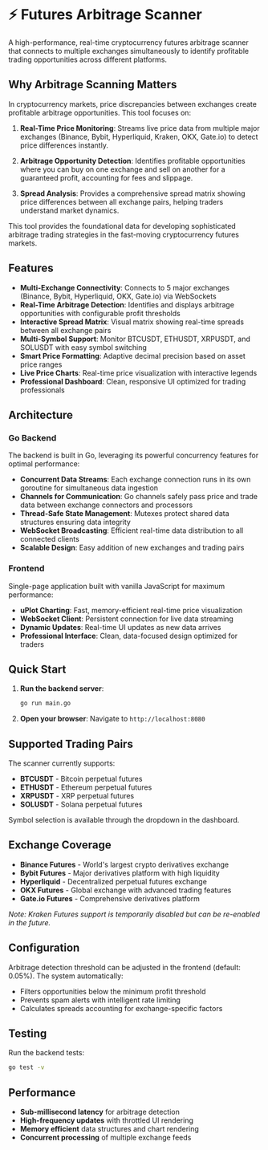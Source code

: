 # ⚡ Futures Arbitrage Scanner

A high-performance, real-time cryptocurrency futures arbitrage scanner that connects to multiple exchanges simultaneously to identify profitable trading opportunities across different platforms.

## Why Arbitrage Scanning Matters

In cryptocurrency markets, price discrepancies between exchanges create profitable arbitrage opportunities. This tool focuses on:

1. **Real-Time Price Monitoring**: Streams live price data from multiple major exchanges (Binance, Bybit, Hyperliquid, Kraken, OKX, Gate.io) to detect price differences instantly.

2. **Arbitrage Opportunity Detection**: Identifies profitable opportunities where you can buy on one exchange and sell on another for a guaranteed profit, accounting for fees and slippage.

3. **Spread Analysis**: Provides a comprehensive spread matrix showing price differences between all exchange pairs, helping traders understand market dynamics.

This tool provides the foundational data for developing sophisticated arbitrage trading strategies in the fast-moving cryptocurrency futures markets.

## Features

- **Multi-Exchange Connectivity**: Connects to 5 major exchanges (Binance, Bybit, Hyperliquid, OKX, Gate.io) via WebSockets
- **Real-Time Arbitrage Detection**: Identifies and displays arbitrage opportunities with configurable profit thresholds
- **Interactive Spread Matrix**: Visual matrix showing real-time spreads between all exchange pairs
- **Multi-Symbol Support**: Monitor BTCUSDT, ETHUSDT, XRPUSDT, and SOLUSDT with easy symbol switching
- **Smart Price Formatting**: Adaptive decimal precision based on asset price ranges
- **Live Price Charts**: Real-time price visualization with interactive legends
- **Professional Dashboard**: Clean, responsive UI optimized for trading professionals

## Architecture

### Go Backend

The backend is built in Go, leveraging its powerful concurrency features for optimal performance:

- **Concurrent Data Streams**: Each exchange connection runs in its own goroutine for simultaneous data ingestion
- **Channels for Communication**: Go channels safely pass price and trade data between exchange connectors and processors
- **Thread-Safe State Management**: Mutexes protect shared data structures ensuring data integrity
- **WebSocket Broadcasting**: Efficient real-time data distribution to all connected clients
- **Scalable Design**: Easy addition of new exchanges and trading pairs

### Frontend

Single-page application built with vanilla JavaScript for maximum performance:

- **uPlot Charting**: Fast, memory-efficient real-time price visualization
- **WebSocket Client**: Persistent connection for live data streaming
- **Dynamic Updates**: Real-time UI updates as new data arrives
- **Professional Interface**: Clean, data-focused design optimized for traders

## Quick Start

1. **Run the backend server**:
   ```bash
   go run main.go
   ```

2. **Open your browser**:
   Navigate to `http://localhost:8080`

## Supported Trading Pairs

The scanner currently supports:
- **BTCUSDT** - Bitcoin perpetual futures
- **ETHUSDT** - Ethereum perpetual futures
- **XRPUSDT** - XRP perpetual futures
- **SOLUSDT** - Solana perpetual futures

Symbol selection is available through the dropdown in the dashboard.

## Exchange Coverage

- **Binance Futures** - World's largest crypto derivatives exchange
- **Bybit Futures** - Major derivatives platform with high liquidity
- **Hyperliquid** - Decentralized perpetual futures exchange
- **OKX Futures** - Global exchange with advanced trading features
- **Gate.io Futures** - Comprehensive derivatives platform

*Note: Kraken Futures support is temporarily disabled but can be re-enabled in the future.*

## Configuration

Arbitrage detection threshold can be adjusted in the frontend (default: 0.05%). The system automatically:
- Filters opportunities below the minimum profit threshold
- Prevents spam alerts with intelligent rate limiting
- Calculates spreads accounting for exchange-specific factors

## Testing

Run the backend tests:

```bash
go test -v
```

## Performance

- **Sub-millisecond latency** for arbitrage detection
- **High-frequency updates** with throttled UI rendering
- **Memory efficient** data structures and chart rendering
- **Concurrent processing** of multiple exchange feeds